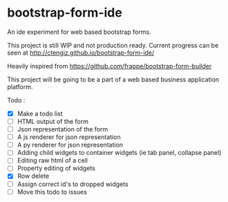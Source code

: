 # bootstrap-form-ide

An ide experiment for web based bootstrap forms.

This project is still WIP and not production ready. Current progress can be seen at 
http://ctengiz.github.io/bootstrap-form-ide/

Heavily inspired from https://github.com/frappe/bootstrap-form-builder

This project will be going to be a part of a web based business application platform.

Todo :

- [x] Make a todo list
- [ ] HTML output of the form
- [ ] Json representation of the form
- [ ] A js renderer for json representation
- [ ] A py renderer for json representation
- [ ] Adding child widgets to container widgets (ie tab panel, collapse panel)
- [ ] Editing raw html of a cell
- [ ] Property editing of widgets
- [x] Row delete
- [ ] Assign correct id's to dropped widgets
- [ ] Move this todo to issues